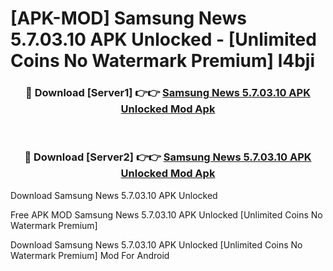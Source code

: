 # [APK-MOD] Samsung News 5.7.03.10 APK Unlocked - [Unlimited Coins No Watermark Premium] l4bji



<div align="center">
<h3>🔴 Download [Server1] 👉👉 <a href="https://momento.my/?title=Samsung_News_5.7.03.10_APK_Unlocked">Samsung News 5.7.03.10 APK Unlocked Mod Apk</a></h3><br>

<h3>🔴 Download [Server2] 👉👉 <a href="https://momento.my/?title=Samsung_News_5.7.03.10_APK_Unlocked">Samsung News 5.7.03.10 APK Unlocked Mod Apk</a></h3>
</div>



Download Samsung News 5.7.03.10 APK Unlocked 

Free APK MOD Samsung News 5.7.03.10 APK Unlocked [Unlimited Coins No Watermark Premium]

Download Samsung News 5.7.03.10 APK Unlocked [Unlimited Coins No Watermark Premium] Mod For Android
